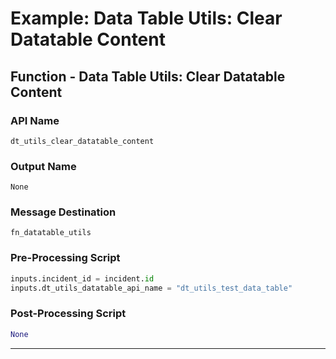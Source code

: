 <!--
    DO NOT MANUALLY EDIT THIS FILE
    THIS FILE IS AUTOMATICALLY GENERATED WITH resilient-sdk codegen
-->

# Example: Data Table Utils: Clear Datatable Content

## Function - Data Table Utils: Clear Datatable Content

### API Name
`dt_utils_clear_datatable_content`

### Output Name
`None`

### Message Destination
`fn_datatable_utils`

### Pre-Processing Script
```python
inputs.incident_id = incident.id
inputs.dt_utils_datatable_api_name = "dt_utils_test_data_table"
```

### Post-Processing Script
```python
None
```

---


